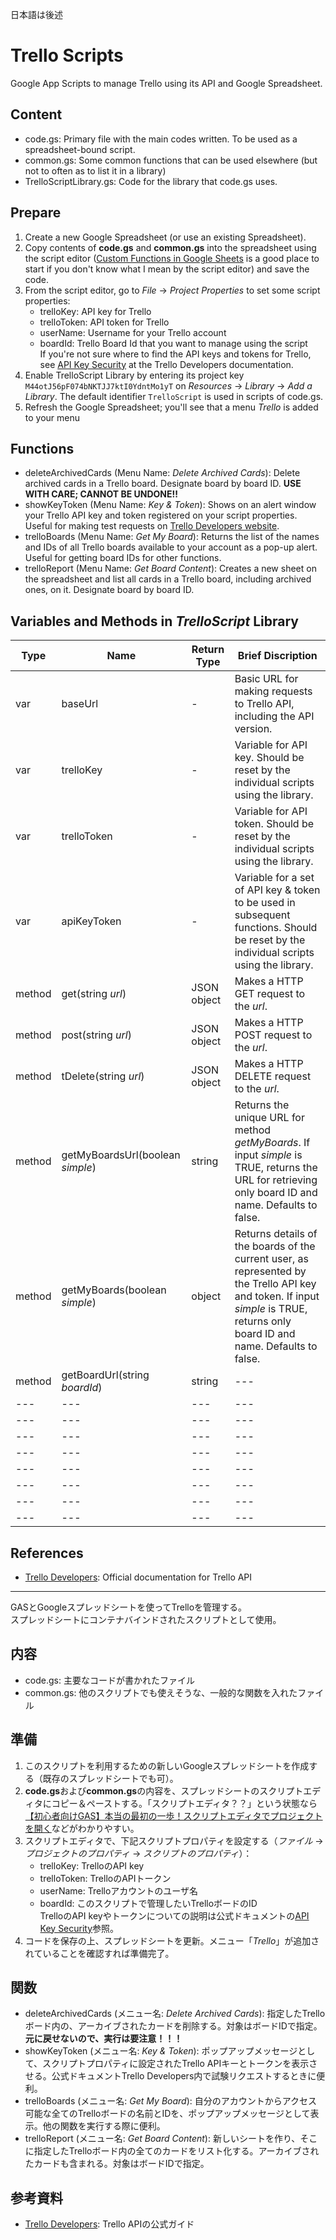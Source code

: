 日本語は後述

# Trello Scripts
Google App Scripts to manage Trello using its API and Google Spreadsheet.  

## Content
- code.gs: Primary file with the main codes written. To be used as a spreadsheet-bound script.
- common.gs: Some common functions that can be used elsewhere (but not to often as to list it in a library)
- TrelloScriptLibrary.gs: Code for the library that code.gs uses.

## Prepare
1. Create a new Google Spreadsheet (or use an existing Spreadsheet).
1. Copy contents of **code.gs** and **common.gs** into the spreadsheet using the script editor ([Custom Functions in Google Sheets](https://developers.google.com/apps-script/guides/sheets/functions) is a good place to start if you don't know what I mean by the script editor) and save the code.
1. From the script editor, go to *File* -> *Project Properties* to set some script properties:  
    - trelloKey: API key for Trello
    - trelloToken: API token for Trello
    - userName: Username for your Trello account
    - boardId: Trello Board Id that you want to manage using the script   
If you're not sure where to find the API keys and tokens for Trello, see [API Key Security](https://developers.trello.com/docs/api-key-security) at the Trello Developers documentation.
1. Enable TrelloScript Library by entering its project key `M44otJ56pF074bNKTJJ7ktI0YdntMo1yT` on *Resources* -> *Library* -> *Add a Library*. The default identifier `TrelloScript` is used in scripts of code.gs.
1. Refresh the Google Spreadsheet; you'll see that a menu *Trello* is added to your menu

## Functions
- deleteArchivedCards (Menu Name: *Delete Archived Cards*): Delete archived cards in a Trello board. Designate board by board ID. **USE WITH CARE; CANNOT BE UNDONE!!**
- showKeyToken (Menu Name: *Key & Token*): Shows on an alert window your Trello API key and token registered on your script properties. Useful for making test requests on [Trello Developers website](https://developers.trello.com/). 
- trelloBoards (Menu Name: *Get My Board*): Returns the list of the names and IDs of all Trello boards available to your account as a pop-up alert. Useful for getting board IDs for other functions.
- trelloReport (Menu Name: *Get Board Content*): Creates a new sheet on the spreadsheet and list all cards in a Trello board, including archived ones, on it. Designate board by board ID.

## Variables and Methods in *TrelloScript* Library
| Type | Name | Return Type | Brief Discription |
| --- | --- | --- | --- |
| var | baseUrl | - | Basic URL for making requests to Trello API, including the API version. |
| var | trelloKey | - | Variable for API key. Should be reset by the individual scripts using the library. |
| var | trelloToken | - | Variable for API token. Should be reset by the individual scripts using the library. |
| var | apiKeyToken | - | Variable for a set of API key & token to be used in subsequent functions. Should be reset by the individual scripts using the library. |
| method | get(string *url*) | JSON object | Makes a HTTP GET request to the *url*. |
| method | post(string *url*) | JSON object | Makes a HTTP POST request to the *url*. |
| method | tDelete(string *url*) | JSON object | Makes a HTTP DELETE request to the *url*. |
| method | getMyBoardsUrl(boolean *simple*) | string | Returns the unique URL for method *getMyBoards*. If input *simple* is TRUE, returns the URL for retrieving only board ID and name. Defaults to false. |
| method | getMyBoards(boolean *simple*) | object | Returns details of the boards of the current user, as represented by the Trello API key and token. If input *simple* is TRUE, returns only board ID and name. Defaults to false. |
| method | getBoardUrl(string *boardId*) | string | --- |
| --- | --- | --- | --- |
| --- | --- | --- | --- |
| --- | --- | --- | --- |
| --- | --- | --- | --- |
| --- | --- | --- | --- |
| --- | --- | --- | --- |
| --- | --- | --- | --- |
| --- | --- | --- | --- |


## References
- [Trello Developers](https://developers.trello.com/): Official documentation for Trello API

---
GASとGoogleスプレッドシートを使ってTrelloを管理する。  
スプレッドシートにコンテナバインドされたスクリプトとして使用。

## 内容
- code.gs: 主要なコードが書かれたファイル
- common.gs: 他のスクリプトでも使えそうな、一般的な関数を入れたファイル

## 準備
1. このスクリプトを利用するための新しいGoogleスプレッドシートを作成する（既存のスプレッドシートでも可）。
1. **code.gs**および**common.gs**の内容を、スプレッドシートのスクリプトエディタにコピー＆ペーストする。「スクリプトエディタ？？」という状態なら[【初心者向けGAS】本当の最初の一歩！スクリプトエディタでプロジェクトを開く](https://tonari-it.com/gas-script-editor/)などがわかりやすい。
1. スクリプトエディタで、下記スクリプトプロパティを設定する（*ファイル* -> *プロジェクトのプロパティ* -> *スクリプトのプロパティ*）：  
    - trelloKey: TrelloのAPI key
    - trelloToken: TrelloのAPIトークン
    - userName: Trelloアカウントのユーザ名
    - boardId: このスクリプトで管理したいTrelloボードのID  
TrelloのAPI keyやトークンについての説明は公式ドキュメントの[API Key Security](https://developers.trello.com/docs/api-key-security)参照。
1. コードを保存の上、スプレッドシートを更新。メニュー「*Trello*」が追加されていることを確認すれば準備完了。

## 関数
- deleteArchivedCards (メニュー名: *Delete Archived Cards*): 指定したTrelloボード内の、アーカイブされたカードを削除する。対象はボードIDで指定。**元に戻せないので、実行は要注意！！！**
- showKeyToken (メニュー名: *Key & Token*): ポップアップメッセージとして、スクリプトプロパティに設定されたTrello APIキーとトークンを表示させる。公式ドキュメントTrello Developers内で試験リクエストするときに便利。
- trelloBoards (メニュー名: *Get My Board*): 自分のアカウントからアクセス可能な全てのTrelloボードの名前とIDを、ポップアップメッセージとして表示。他の関数を実行する際に便利。
- trelloReport (メニュー名: *Get Board Content*): 新しいシートを作り、そこに指定したTrelloボード内の全てのカードをリスト化する。アーカイブされたカードも含まれる。対象はボードIDで指定。

## 参考資料
- [Trello Developers](https://developers.trello.com/): Trello APIの公式ガイド

